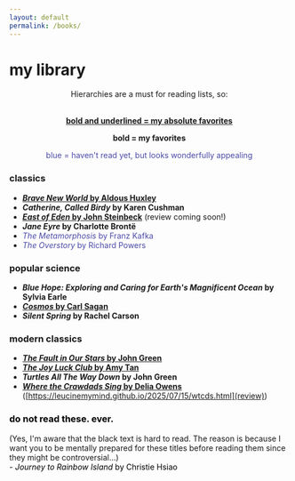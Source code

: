 ```yaml
---
layout: default
permalink: /books/
---
```

# my library

<div style="text-align:center">

Hierarchies are a must for reading lists, so: <br/><br/>

<span style="font-weight: bold; text-decoration: underline">bold and underlined = my absolute favorites</span> <br/>

<span style="font-weight: bold">bold = my favorites</span> <br/>

<span style="color:#4a4aa8">blue = haven't read yet, but looks wonderfully appealing</span> <br/>

</div>

### classics

- <span style="font-weight: bold; text-decoration:underline">*Brave New World* by Aldous Huxley</span>
- <span style="font-weight: bold">*Catherine, Called Birdy* by Karen Cushman</span>
- <span style="font-weight: bold; text-decoration: underline">*East of Eden* by John Steinbeck</span> (review coming soon!)
- <span style="font-weight: bold">*Jane Eyre* by Charlotte Brontë</span>
- <span style="color:#4a4aa8">*The Metamorphosis* by Franz Kafka</span>
- <span style="color:#4a4aa8">*The Overstory* by Richard Powers</span>

### popular science

- <span style="font-weight: bold">*Blue Hope: Exploring and Caring for Earth's Magnificent Ocean* by Sylvia Earle</span>
- <span style="font-weight: bold; text-decoration: underline">*Cosmos* by Carl Sagan</span>
- <span style="font-weight: bold">*Silent Spring* by Rachel Carson</span>

### modern classics

- <span style="font-weight: bold; text-decoration: underline">*The Fault in Our Stars* by John Green</span>
- <span style="font-weight: bold; text-decoration: underline">*The Joy Luck Club* by Amy Tan</span>
- <span style="font-weight: bold">*Turtles All The Way Down* by John Green</span>
- <span style="font-weight: bold; text-decoration: underline">*Where the Crawdads Sing* by Delia Owens</span> ([https://leucinemymind.github.io/2025/07/15/wtcds.html](review))

<h3 style="color:#000000">do not read these. ever.</h3>
(Yes, I'm aware that the black text is hard to read. The reason is because I want you to be mentally prepared for these titles before reading them since they might be controversial...)
<div style="color:#000000">
- <em>Journey to Rainbow Island</em> by Christie Hsiao
</div>